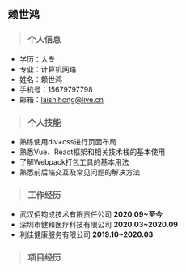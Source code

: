 ## 赖世鸿
> ### 个人信息
- 学历：大专
- 专业：计算机网络
- 姓名：赖世鸿
- 手机号：15679797798
- 邮箱：laishihong@live.cn
> ### 个人技能
  - 熟练使用div+css进行页面布局
  - 熟悉Vue、React框架和相关技术栈的基本使用
  - 了解Webpack打包工具的基本用法
  - 熟悉前后端交互及常见问题的解决方法
> ### 工作经历
- 武汉佰钧成技术有限责任公司 **2020.09~至今**
- 深圳市健和医疗科技有限公司 **2020.03~2020.09**
- 利佳健康服务有限公司 **2019.10~2020.03**
> ### 项目经历
